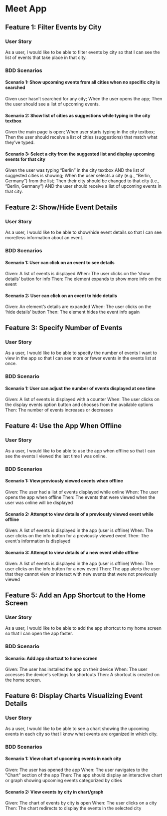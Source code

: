 # Meet App

## Feature 1: Filter Events by City

### User Story

As a user, I would like to be able to filter events by city so that I can see the list of events that take place in that city.

### BDD Scenarios

#### Scenario 1: Show upcoming events from all cities when no specific city is searched

Given user hasn’t searched for any city;
When the user opens the app;
Then the user should see a list of upcoming events.

#### Scenario 2: Show list of cities as suggestions while typing in the city textbox

Given the main page is open;
When user starts typing in the city textbox;
Then the user should receive a list of cities (suggestions) that match what they’ve typed.

#### Scenario 3: Select a city from the suggested list and display upcoming events for that city

Given the user was typing “Berlin” in the city textbox AND the list of suggested cities is showing;
When the user selects a city (e.g., “Berlin, Germany”) from the list;
Then their city should be changed to that city (i.e., “Berlin, Germany”) AND the user should receive a list of upcoming events in that city.

## Feature 2: Show/Hide Event Details

### User Story

As a user, I would like to be able to show/hide event details so that I can see more/less information about an event.

### BDD Scenarios

#### Scenario 1: User can click on an event to see details

Given: A list of events is displayed
When: The user clicks on the ‘show details’ button for info
Then: The element expands to show more info on the event

#### Scenario 2: User can click on an event to hide details

Given: An element’s details are expanded
When: The user clicks on the ‘hide details’ button
Then: The element hides the event info again

## Feature 3: Specify Number of Events

### User Story

As a user, I would like to be able to specify the number of events I want to view in the app so that I can see more or fewer events in the events list at once.

### BDD Scenario

#### Scenario 1: User can adjust the number of events displayed at one time

Given: A list of events is displayed with a counter
When: The user clicks on the display events option button and chooses from the available options
Then: The number of events increases or decreases

## Feature 4: Use the App When Offline

### User Story

As a user, I would like to be able to use the app when offline so that I can see the events I viewed the last time I was online.

### BDD Scenarios

#### Scenario 1: View previously viewed events when offline

Given: The user had a list of events displayed while online
When: The user opens the app when offline
Then: The events that were viewed when the user was online will be displayed

#### Scenario 2: Attempt to view details of a previously viewed event while offline

Given: A list of events is displayed in the app (user is offline)
When: The user clicks on the info button for a previously viewed event
Then: The event's information is displayed

#### Scenario 3: Attempt to view details of a new event while offline

Given: A list of events is displayed in the app (user is offline)
When: The user clicks on the info button for a new event
Then: The app alerts the user that they cannot view or interact with new events that were not previously viewed

## Feature 5: Add an App Shortcut to the Home Screen

### User Story

As a user, I would like to be able to add the app shortcut to my home screen so that I can open the app faster.

### BDD Scenario

#### Scenario: Add app shortcut to home screen

Given: The user has installed the app on their device
When: The user accesses the device's settings for shortcuts
Then: A shortcut is created on the home screen.

## Feature 6: Display Charts Visualizing Event Details

### User Story

As a user, I would like to be able to see a chart showing the upcoming events in each city so that I know what events are organized in which city.

### BDD Scenarios

#### Scenario 1: View chart of upcoming events in each city

Given: The user has opened the app
When: The user navigates to the "Chart" section of the app
Then: The app should display an interactive chart or graph showing upcoming events categorized by cities

#### Scenario 2: View events by city in chart/graph

Given: The chart of events by city is open
When: The user clicks on a city
Then: The chart redirects to display the events in the selected city
